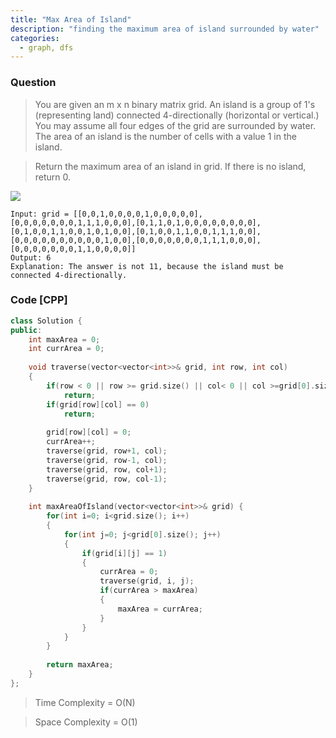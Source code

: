 ```yaml
---
title: "Max Area of Island"
description: "finding the maximum area of island surrounded by water"
categories:
  - graph, dfs
---
```


### Question

> You are given an m x n binary matrix grid. An island is a group of 1's (representing land) connected 4-directionally (horizontal or vertical.) You may assume all four edges of the grid are surrounded by water. The area of an island is the number of cells with a value 1 in the island.

> Return the maximum area of an island in grid. If there is no island, return 0.

<img src="https://assets.leetcode.com/uploads/2021/05/01/maxarea1-grid.jpg"></img>

```
Input: grid = [[0,0,1,0,0,0,0,1,0,0,0,0,0],[0,0,0,0,0,0,0,1,1,1,0,0,0],[0,1,1,0,1,0,0,0,0,0,0,0,0],[0,1,0,0,1,1,0,0,1,0,1,0,0],[0,1,0,0,1,1,0,0,1,1,1,0,0],[0,0,0,0,0,0,0,0,0,0,1,0,0],[0,0,0,0,0,0,0,1,1,1,0,0,0],[0,0,0,0,0,0,0,1,1,0,0,0,0]]
Output: 6
Explanation: The answer is not 11, because the island must be connected 4-directionally.
```

### Code [CPP]

```cpp
class Solution {
public:
    int maxArea = 0;
    int currArea = 0;
   
    void traverse(vector<vector<int>>& grid, int row, int col)
    {
        if(row < 0 || row >= grid.size() || col< 0 || col >=grid[0].size())
            return;
        if(grid[row][col] == 0)
            return;
        
        grid[row][col] = 0;
        currArea++;
        traverse(grid, row+1, col);
        traverse(grid, row-1, col);
        traverse(grid, row, col+1);
        traverse(grid, row, col-1);
    }
    
    int maxAreaOfIsland(vector<vector<int>>& grid) {
        for(int i=0; i<grid.size(); i++)
        {
            for(int j=0; j<grid[0].size(); j++)
            {
                if(grid[i][j] == 1)
                {
                    currArea = 0;
                    traverse(grid, i, j);
                    if(currArea > maxArea)
                    {
                        maxArea = currArea;
                    }
                }
            }
        }
        
        return maxArea;
    }
};
```


> Time Complexity = O(N)

> Space Complexity = O(1)
